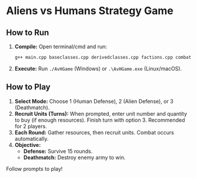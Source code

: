 # Aliens vs Humans Strategy Game

## How to Run

1.  **Compile:** Open terminal/cmd and run:
    ```bash
    g++ main.cpp baseclasses.cpp derivedclasses.cpp factions.cpp combat.cpp missions.cpp -o AvHGame
    ```
2.  **Execute:** Run `./AvHGame` (Windows) or `.\AvHGame.exe` (Linux/macOS).

## How to Play

1.  **Select Mode:** Choose 1 (Human Defense), 2 (Alien Defense), or 3 (Deathmatch).
2.  **Recruit Units (Turns):** When prompted, enter unit number and quantity to buy (if enough resources). Finish turn with option 3. Recommended for 2 players.
3.  **Each Round:** Gather resources, then recruit units. Combat occurs automatically.
4.  **Objective:**
    * **Defense:** Survive 15 rounds.
    * **Deathmatch:** Destroy enemy army to win.

Follow prompts to play!
